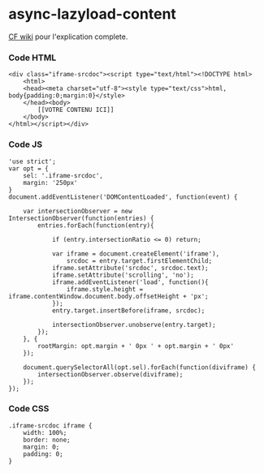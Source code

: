 # async-lazyload-content

[CF wiki](https://github.com/MatthieuPresse/async-lazyload-content/wiki) pour l'explication complete.


### Code HTML

    <div class="iframe-srcdoc"><script type="text/html"><!DOCTYPE html>
        <html>
        <head><meta charset="utf-8"><style type="text/css">html, body{padding:0;margin:0}</style>
        </head><body>
            [[VOTRE CONTENU ICI]]
        </body>
    </html></script></div>


### Code JS

    'use strict';
    var opt = {
        sel: '.iframe-srcdoc',
        margin: '250px'
    }
    document.addEventListener('DOMContentLoaded', function(event) {

        var intersectionObserver = new IntersectionObserver(function(entries) {
            entries.forEach(function(entry){

                if (entry.intersectionRatio <= 0) return;

                var iframe = document.createElement('iframe'),
                    srcdoc = entry.target.firstElementChild;
                iframe.setAttribute('srcdoc', srcdoc.text);
                iframe.setAttribute('scrolling', 'no');
                iframe.addEventListener('load', function(){
                    iframe.style.height = iframe.contentWindow.document.body.offsetHeight + 'px';
                });
                entry.target.insertBefore(iframe, srcdoc);

                intersectionObserver.unobserve(entry.target);
            });
        }, {
            rootMargin: opt.margin + ' 0px ' + opt.margin + ' 0px'
        });

        document.querySelectorAll(opt.sel).forEach(function(diviframe) {
            intersectionObserver.observe(diviframe);
        });
    });


### Code CSS

    .iframe-srcdoc iframe {
        width: 100%;
        border: none;
        margin: 0;
        padding: 0;
    }
